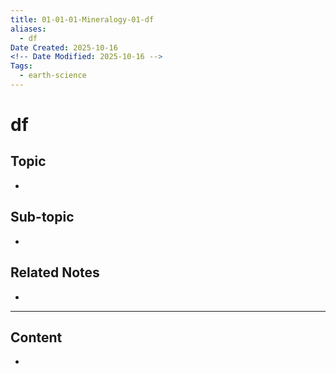 ```yaml
---
title: 01-01-01-Mineralogy-01-df
aliases:
  - df
Date Created: 2025-10-16
<!-- Date Modified: 2025-10-16 -->
Tags:
  - earth-science
---
```


# df

## Topic

-

## Sub-topic

-

## Related Notes

-

---

## Content

-
